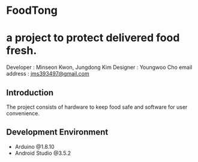 # FoodTong
a project to protect delivered food fresh.
=======
Developer : Minseon Kwon, Jungdong Kim
Designer : Youngwoo Cho
email address : jms393497@gmail.com

Introduction
------------
The project consists of hardware to keep food safe and software for user convenience.

Development Environment
-----------
- Arduino @1.8.10
- Android Studio @3.5.2

